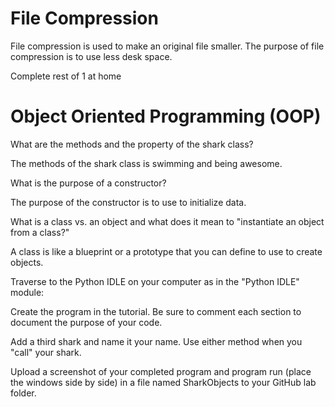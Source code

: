 # File Compression

File compression is used to make an original file smaller. The purpose of file compression is to use less desk space. 

Complete rest of 1 at home

# Object Oriented Programming (OOP)

What are the methods and the property of the shark class? 
 
The methods of the shark class is swimming and being awesome. 

What is the purpose of a constructor? 
 
The purpose of the constructor is to use to initialize data.

What is a class vs. an object and what does it mean to "instantiate an object from a class?" 
 
A class is like a blueprint or a prototype that you can define to use to create objects.

Traverse to the Python IDLE on your computer as in the "Python IDLE" module: 
 

Create the program in the tutorial. Be sure to comment each section to document the purpose of your code.   
 

Add a third shark and name it your name.  Use either method when you "call" your shark. 
 

Upload a screenshot of your completed program and program run (place the windows side by side) in a file named SharkObjects to your GitHub lab folder. 
 
